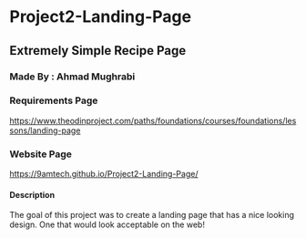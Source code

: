 # Project2-Landing-Page
## Extremely Simple Recipe Page

### Made By : Ahmad Mughrabi

### Requirements Page
https://www.theodinproject.com/paths/foundations/courses/foundations/lessons/landing-page

### Website Page
https://9amtech.github.io/Project2-Landing-Page/

#### Description
The goal of this project was to create a landing page that has a nice looking design. One that would look acceptable on the web!

